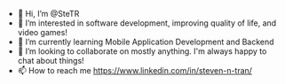 - 👋 Hi, I’m @SteTR
- 👀 I’m interested in software development, improving quality of life, and video games!
- 🌱 I’m currently learning Mobile Application Development and Backend
- 💞️ I’m looking to collaborate on mostly anything. I'm always happy to chat about things!
- 📫 How to reach me https://www.linkedin.com/in/steven-n-tran/

<!---
SteTR/SteTR is a ✨ special ✨ repository because its `README.md` (this file) appears on your GitHub profile.
You can click the Preview link to take a look at your changes.
--->
